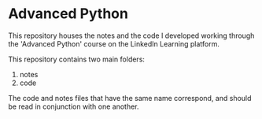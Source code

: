 
# Advanced Python

This repository houses the notes and the code I developed working through the 'Advanced Python' course on the LinkedIn Learning platform.


This repository contains two main folders:
1. notes
2. code


The code and notes files that have the same name correspond, and should be read in conjunction with one another.

